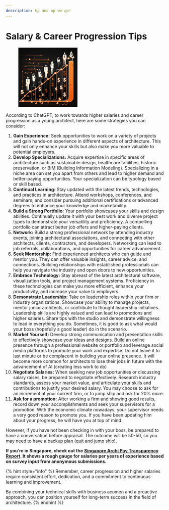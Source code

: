 ```yaml
---
description: Up and up we go!
---
```


# Salary & Career Progression Tips

<div align="left"><figure><img src="../.gitbook/assets/Salary.png" alt="" width="188"><figcaption></figcaption></figure></div>

According to ChatGPT, to work towards higher salaries and career progression as a young architect, here are some strategies you can consider:

1. **Gain Experience:** Seek opportunities to work on a variety of projects and gain hands-on experience in different aspects of architecture. This will not only enhance your skills but also make you more valuable to potential employers.
2. **Develop Specializations:** Acquire expertise in specific areas of architecture such as sustainable design, healthcare facilities, historic preservation, or BIM (Building Information Modeling). Specializing in a niche area can set you apart from others and lead to higher demand and better-paying opportunities. Your specialization can be typology based or skill based.
3. **Continual Learning:** Stay updated with the latest trends, technologies, and practices in architecture. Attend workshops, conferences, and seminars, and consider pursuing additional certifications or advanced degrees to enhance your knowledge and marketability.
4. **Build a Strong Portfolio:** Your portfolio showcases your skills and design abilities. Continually update it with your best work and diverse project types to demonstrate your versatility and proficiency. A compelling portfolio can attract better job offers and higher-paying clients.
5. **Network:** Build a strong professional network by attending industry events, joining architectural associations, and connecting with other architects, clients, contractors, and developers. Networking can lead to job referrals, collaborations, and opportunities for career advancement.
6. **Seek Mentorship:** Find experienced architects who can guide and mentor you. They can offer valuable insights, career advice, and connections. Building relationships with established professionals can help you navigate the industry and open doors to new opportunities.
7. **Embrace Technology:** Stay abreast of the latest architectural software, visualization tools, and project management systems. Proficiency in these technologies can make you more efficient, enhance your productivity, and increase your value to employers.
8. **Demonstrate Leadership:** Take on leadership roles within your firm or industry organizations. Showcase your ability to manage projects, mentor junior architects, or contribute to thought leadership initiatives. Leadership skills are highly valued and can lead to promotions and higher salaries. Share tips with the studio and demonstrate willingness to lead in everything you do. Sometimes, it is good to ask what would your boss (hopefully a good leader) do in the scenario.
9. **Market Yourself:** Develop strong communication and presentation skills to effectively showcase your ideas and designs. Build an online presence through a professional website or portfolio and leverage social media platforms to promote your work and expertise. Do not leave it to last minute or be complacent in building your online presence. It will become more common for architects to lose their jobs in future with the advancement of AI (creating less work to do)
10. **Negotiate Salaries:** When seeking new job opportunities or discussing salary raises, be prepared to negotiate effectively. Research industry standards, assess your market value, and articulate your skills and contributions to justify your desired salary. You may choose to ask for an increment at your current firm, or to jump ship and ask for 20% more.
11. **Ask for a promotion:** After working a firm and showing good results, record down your accomplishments and seek your supervisors for a promotion. With the economic climate nowadays, your supervisor needs a very good reason to promote you. If you have been updating him about your progress, he will have you at top of mind.

However, if you have not been checking in with your boss, be prepared to have a conversation before appraisal. The outcome will be 50-50, so you may need to have a backup plan (quit and jump ship).

**If you’re in Singapore, check out the** [**Singapore Archi Pay Transparency Report**](https://lookerstudio.google.com/u/0/reporting/98cfe536-ce87-47ee-a532-60712b96c66f)**. It shows a rough gauge for salaries per years of experience based on survey input from anonymous submissions.**

{% hint style="info" %}
Remember, career progression and higher salaries require consistent effort, dedication, and a commitment to continuous learning and improvement.&#x20;

By combining your technical skills with business acumen and a proactive approach, you can position yourself for long-term success in the field of architecture.
{% endhint %}
